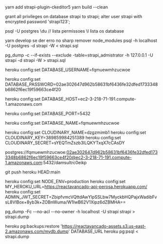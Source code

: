 yarn add strapi-plugin-ckeditor5
yarn build --clean

grant all privileges on database strapi to strapi;
alter user strapi with encrypted password 'strapi123';

psql -U postgres
\du // lista permissoes
\l lista os database

yarn develop se der erro no sharp remover node_modules
psql -h localhost -U postgres -d strapi -W < strapi.sql

pg_dump -c --if-exists --exclude -table=strapi_admistrator -h 127.0.0.1 -U strapi -d strapi -W > strapi.sql

heroku config:set DATABASE_USERNAME=fqmuewmhzucwoe

heroku config:set DATABASE_PASSWORD=02ae302647d962b58631bf6436fe32dfed1733348b6862f6ec19f59663ce4f20

heroku config:set DATABASE_HOST=ec2-3-218-71-191.compute-1.amazonaws.com

heroku config:set DATABASE_PORT=5432

heroku config:set DATABASE_NAME=fqmuewmhzucwoe

heroku config:set CLOUDINARY_NAME=dzgzmimb1
heroku config:set CLOUDINARY_KEY=389859984251389
heroku config:set CLOUDINARY_SECRET=sYEQTmZszb3lLQKYTxqX7cCAsDY


postgres://fqmuewmhzucwoe:02ae302647d962b58631bf6436fe32dfed1733348b6862f6ec19f59663ce4f20@ec2-3-218-71-191.compute-1.amazonaws.com:5432/damsultrc0eikp

git push heroku HEAD:main


heroku config:set NODE_ENV=production
heroku config:set MY_HEROKU_URL=https://reactavancado-api-perosa.herokuapp.com/
heroku config:set ADMIN_JWT_SECRET=ZbipfvmcVQttdAwYlpSSLbw7MyckbHQPajxWadibFvsL8VlBox+8yb3k+ZOBnWuma/W1IwB62V1Xipz6dZBMHA==

pg_dump -Fc --no-acl --no-owner -h localhost -U strapi strapi > strapi.dump

heroku pg:backups:restore 'https://reactavancado-assets.s3.us-east-2.amazonaws.com/mydb.dump' DATABASE_URL
heroku pg:psql < strapi.dump

